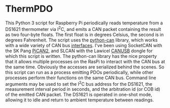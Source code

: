 # ThermPDO
This Python 3 script for Raspberry Pi periodically reads temperature from a DS1621 thermometer via I<sup>2</sup>C, and emits a CAN packet containing the result as two four-byte floats.  The first float is in degrees Celsius, the second is in degrees Fahrenheit.  The script uses the [python-can](https://pypi.org/project/python-can/) library, which works with a wide variety of CAN bus [interfaces](https://python-can.readthedocs.io/en/stable/interfaces.html).  I've been using SocketCAN with the SK Pang [PiCAN2](http://skpang.co.uk/catalog/pican2-canbus-board-for-raspberry-pi-2-p-1475.html), and SLCAN with the Lawicel [CANUSB](http://www.can232.com/?m=201710) dongle for which this script is written.  The python-can library has the nice property that it allows multiple processes on the RasPi to interact with the CAN bus at the same time. Obviously the accesses are serialized behind the scenes.  So this script can run as a process emitting PDOs periodically, while other processes perform their functions on the same CAN bus.  Command line arguments may be used to set the I<sup>2</sup>C bus address for the DS1621, the measurement interval period in seconds, and the arbitration id (or COB id) of the emitted CAN packet.  The DS1621 is operated in one-shot mode, allowing it to idle and return to ambient temperature between readings.
